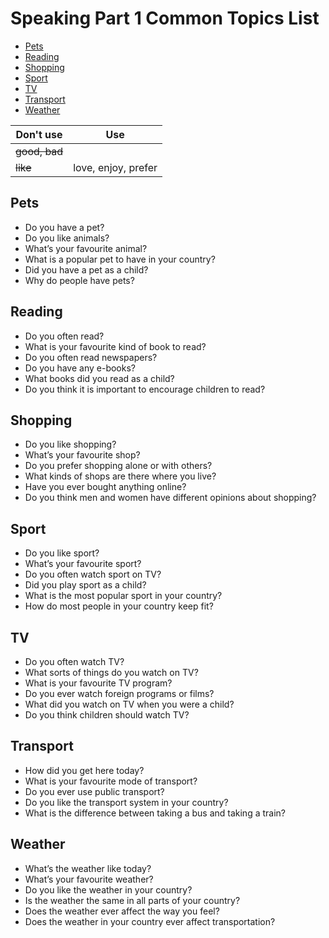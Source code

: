 # Speaking Part 1 Common Topics List
* [Pets](#Pets)
* [Reading](#Reading)
* [Shopping](#Shopping)
* [Sport](#Sport)
* [TV](#TV)
* [Transport](#Transport)
* [Weather](#Weather)

| Don't use     | Use           |
| ------------- |:-------------:|
| ~~good, bad~~ |               |
| ~~like~~ | love, enjoy, prefer |

## Pets
* Do you have a pet?
* Do you like animals?
* What’s your favourite animal?
* What is a popular pet to have in your country?
* Did you have a pet as a child?
* Why do people have pets?
## Reading
* Do you often read?
* What is your favourite kind of book to read?
* Do you often read newspapers?
* Do you have any e-books?
* What books did you read as a child?
* Do you think it is important to encourage children to read?
## Shopping
* Do you like shopping?
* What’s your favourite shop?
* Do you prefer shopping alone or with others?
* What kinds of shops are there where you live?
* Have you ever bought anything online?
* Do you think men and women have different opinions about shopping?
## Sport
* Do you like sport?
* What’s your favourite sport?
* Do you often watch sport on TV?
* Did you play sport as a child?
* What is the most popular sport in your country?
* How do most people in your country keep fit?
## TV
* Do you often watch TV?
* What sorts of things do you watch on TV?
* What is your favourite TV program?
* Do you ever watch foreign programs or films?
* What did you watch on TV when you were a child?
* Do you think children should watch TV?
## Transport
* How did you get here today?
* What is your favourite mode of transport?
* Do you ever use public transport?
* Do you like the transport system in your country?
* What is the difference between taking a bus and taking a train?
## Weather
* What’s the weather like today?
* What’s your favourite weather?
* Do you like the weather in your country?
* Is the weather the same in all parts of your country?
* Does the weather ever affect the way you feel?
* Does the weather in your country ever affect transportation?
